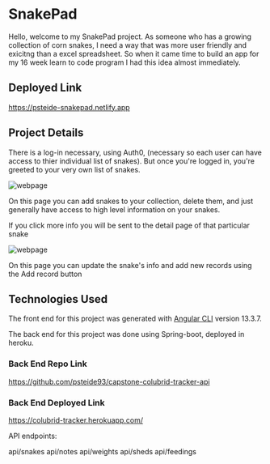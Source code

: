 # SnakePad

Hello, welcome to my SnakePad project. As someone who has a growing collection of corn snakes, I need a way that was more user friendly and exicitng than a excel spreadsheet. So when it came time to build an app for my 16 week learn to code program I had this idea almost immediately.

## Deployed Link

https://psteide-snakepad.netlify.app

## Project Details

There is a log-in necessary, using Auth0, (necessary so each user can have access to thier individual list of snakes). But once you're logged in, you're greeted to your very own list of snakes.

![webpage](https://i2.paste.pics/97dabe21746c0c456f79fb9f7d6b02a4.png)

On this page you can add snakes to your collection, delete them, and just generally have access to high level information on your snakes.

If you click more info you will be sent to the detail page of that particular snake

![webpage](https://i2.paste.pics/4e4ce71de419fc1f07e24655cf82b009.png)

On this page you can update the snake's info and add new records using the Add record button

## Technologies Used

The front end for this project was generated with [Angular CLI](https://github.com/angular/angular-cli) version 13.3.7.

The back end for this project was done using Spring-boot, deployed in heroku.

### Back End Repo Link

https://github.com/psteide93/capstone-colubrid-tracker-api

### Back End Deployed Link

https://colubrid-tracker.herokuapp.com/

API endpoints:

api/snakes
api/notes
api/weights
api/sheds
api/feedings
